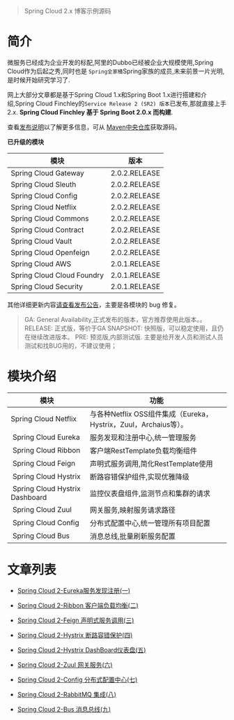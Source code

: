 > Spring Cloud 2.x 博客示例源码

# 简介

微服务已经成为企业开发的标配,阿里的Dubbo已经被企业大规模使用,Spring Cloud作为后起之秀,同时也是 `Spring全家桶`Spring家族的成员,未来前景一片光明,是时候开始研究学习了.

网上大部分文章都是基于Spring Cloud 1.x和Spring Boot 1.x进行搭建和介绍,Spring Cloud Finchley的`Service Release 2 (SR2) 版本`已发布,那就直接上手2.x. **Spring Cloud Finchley 基于 Spring Boot 2.0.x 而构建**.

查看[发布说明](https://github.com/spring-projects/spring-cloud/wiki/Spring-Cloud-Finchley-Release-Notes)以了解更多信息，可从 [Maven中央仓库](https://repo1.maven.org/maven2/org/springframework/cloud/spring-cloud-dependencies/Finchley.SR2/spring-cloud-dependencies-Finchley.SR2.pom)获取源码。

**已升级的模块**

| 模块 | 版本 |
| --- | --- |
| Spring Cloud Gateway | 2.0.2.RELEASE |
| Spring Cloud Sleuth | 2.0.2.RELEASE |
| Spring Cloud Config | 2.0.2.RELEASE |
| Spring Cloud Netflix | 2.0.2.RELEASE |
| Spring Cloud Commons | 2.0.2.RELEASE |
| Spring Cloud Contract | 2.0.2.RELEASE |
| Spring Cloud Vault | 2.0.2.RELEASE |
| Spring Cloud Openfeign | 2.0.2.RELEASE |
| Spring Cloud AWS | 2.0.1.RELEASE |
| Spring Cloud Cloud Foundry | 2.0.1.RELEASE |
| Spring Cloud Security | 2.0.1.RELEASE |

其他详细更新内容[请查看发布公告](https://spring.io/blog/2018/10/24/spring-cloud-finchley-sr2-is-available)，主要是各模块的 bug 修复。

> GA: General Availability,正式发布的版本，官方推荐使用此版本。。
RELEASE: 正式版，等价于GA
SNAPSHOT: 快照版，可以稳定使用，且仍在继续改进版本。
PRE: 预览版,内部测试版. 主要是给开发人员和测试人员测试和找BUG用的，不建议使用；

# 模块介绍

| 模块 | 功能 |
| --- | --- |
| Spring Cloud Netflix| 与各种Netflix OSS组件集成（Eureka，Hystrix，Zuul，Archaius等）。 |
|  Spring Cloud Eureka | 服务发现和注册中心,统一管理服务 |
|  Spring Cloud Ribbon | 客户端RestTemplate负载均衡组件 |
|  Spring Cloud Feign | 声明式服务调用,简化RestTemplate使用 |
|  Spring Cloud Hystrix | 断路容错保护组件,实现优雅降级 |
|  Spring Cloud Hystrix Dashboard | 监控仪表盘组件,监测节点和集群的请求 |
|  Spring Cloud Zuul | 网关服务,映射服务请求路径 |
|  Spring Cloud Config | 分布式配置中心,统一管理所有项目配置 |
|  Spring Cloud Bus | 消息总线,批量刷新服务配置 |

# 文章列表
- [Spring Cloud 2-Eureka服务发现注册(一)](https://www.cnblogs.com/linyufeng/p/10187566.html)

- [Spring Cloud 2-Ribbon 客户端负载均衡(二)](https://www.cnblogs.com/linyufeng/p/10187848.html)
- [Spring Cloud 2-Feign 声明式服务调用(三)](https://www.cnblogs.com/linyufeng/p/10187927.html)
- [Spring Cloud 2-Hystrix 断路容错保护(四)](https://www.cnblogs.com/linyufeng/p/10198051.html)
- [Spring Cloud 2-Hystrix DashBoard仪表盘(五)](https://www.cnblogs.com/linyufeng/p/10204572.html)
- [Spring Cloud 2-Zuul 网关服务(六)](https://www.cnblogs.com/linyufeng/p/10204739.html)
- [Spring Cloud 2-Config 分布式配置中心(七)](https://www.cnblogs.com/linyufeng/p/10204960.html)
- [Spring Cloud 2-RabbitMQ 集成(八)](https://www.cnblogs.com/linyufeng/p/10205121.html)
- [Spring Cloud 2-Bus 消息总线(九)](https://www.cnblogs.com/linyufeng/p/10205328.html)